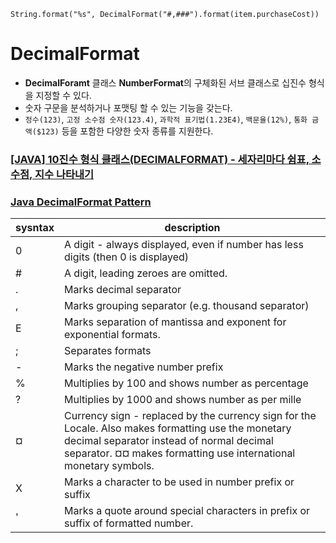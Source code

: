 `` String.format("%s", DecimalFormat("#,###").format(item.purchaseCost)) `` 
# DecimalFormat

 - **DecimalForamt** 클래스 **NumberFormat**의 구체화된 서브 클래스로 십진수 형식을 지정할 수 있다.
 - 숫자 구문을 분석하거나 포맷팅 할 수 있는 기능을 갖는다.
 - `정수(123)`, `고정 소수점 숫자(123.4)`, `과학적 표기법(1.23E4)`, `백문율(12%)`, `통화 금액($123)` 등을 포함한 다양한 숫자 종류를 지원한다.
 

### [[JAVA] 10진수 형식 클래스(DECIMALFORMAT) - 세자리마다 쉼표, 소수점, 지수 나타내기](https://reakwon.tistory.com/156)

### [Java DecimalFormat Pattern](https://jenkov.com/tutorials/java-internationalization/decimalformat.html)
|sysntax|description|
|--|--|
|0|	A digit - always displayed, even if number has less digits (then 0 is displayed)|
|#	|A digit, leading zeroes are omitted.|
|.|	Marks decimal separator|
|,	|Marks grouping separator (e.g. thousand separator)|
|E|	Marks separation of mantissa and exponent for exponential formats.|
|;	|Separates formats|
|-|	Marks the negative number prefix|
|%|	Multiplies by 100 and shows number as percentage|
|?|	Multiplies by 1000 and shows number as per mille|
|¤|	Currency sign - replaced by the currency sign for the Locale. Also makes formatting use the monetary decimal separator instead of normal decimal separator. ¤¤ makes formatting use international monetary symbols.|
|X|	Marks a character to be used in number prefix or suffix|
|'|	Marks a quote around special characters in prefix or suffix of formatted number.|
